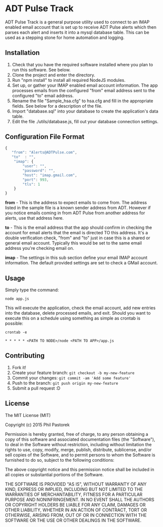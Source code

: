# ADT Pulse Track

ADT Pulse Track is a general purpose utility used to connect to an IMAP enabled email account that is set up to
receive ADT Pulse alerts which then parses each alert and inserts it into a mysql database table. This can be used as
a stepping stone for home automation and logging.

## Installation

1. Check that you have the required software installed where you plan to run this software. See below.
2. Clone the project and enter the directory.
3. Run "npm install" to install all required NodeJS modules.
4. Set up, or gather your IMAP enabled email account information. The app processes emails from the configured "from"
email address sent to the configured "to" email address.
5. Rename the file "Sample_hsa.cfg" to hsa.cfg and fill in the appropriate fields. See below for a description of the
file.
6. Import "database.sql" into your database to create the application's data table.
7. Edit the file ./utils/database.js, fill out your database connection settings.

## Configuration File Format

```javascript
{
   "from": "Alerts@ADTPulse.com",
   "to"  : "",
    "imap": {
        "user": "",
        "password": "",
        "host": "imap.gmail.com",
        "port": 993,
        "tls": 1
    }
}
```

**from** - This is the address to expect emails to come from. The address listed in the sample file is a known sender
address from ADT. However if you notice emails coming in from ADT Pulse from another address for alerts, use that
address here.

**to** - This is the email address that the app should confirm in checking the account for email alerts that the email is
directed TO this address. It's a double verification check, "from" and "to" just in case this is a shared or general
email account. Typically this would be set to the same email address you're checking email on.

**imap** - The settings in this sub section define your email IMAP account information. The default provided settings
are set to check a GMail account.

## Usage

Simply type the command:

```
node app.js
```

This will execute the application, check the email account, add new entries into the database, delete processed emails,
and exit. Should you want to execute this on a schedule using something as simple as crontab is possible:

```
crontab -e

* * * * * <PATH TO NODE>/node <PATH TO APP>/app.js
```

## Contributing

1. Fork it!
2. Create your feature branch: `git checkout -b my-new-feature`
3. Commit your changes: `git commit -am 'Add some feature'`
4. Push to the branch: `git push origin my-new-feature`
5. Submit a pull request :D

## License

The MIT License (MIT)

Copyright (c) 2015 Phil Pastorek

Permission is hereby granted, free of charge, to any person obtaining a copy
of this software and associated documentation files (the "Software"), to deal
in the Software without restriction, including without limitation the rights
to use, copy, modify, merge, publish, distribute, sublicense, and/or sell
copies of the Software, and to permit persons to whom the Software is
furnished to do so, subject to the following conditions:

The above copyright notice and this permission notice shall be included in
all copies or substantial portions of the Software.

THE SOFTWARE IS PROVIDED "AS IS", WITHOUT WARRANTY OF ANY KIND, EXPRESS OR
IMPLIED, INCLUDING BUT NOT LIMITED TO THE WARRANTIES OF MERCHANTABILITY,
FITNESS FOR A PARTICULAR PURPOSE AND NONINFRINGEMENT. IN NO EVENT SHALL THE
AUTHORS OR COPYRIGHT HOLDERS BE LIABLE FOR ANY CLAIM, DAMAGES OR OTHER
LIABILITY, WHETHER IN AN ACTION OF CONTRACT, TORT OR OTHERWISE, ARISING FROM,
OUT OF OR IN CONNECTION WITH THE SOFTWARE OR THE USE OR OTHER DEALINGS IN
THE SOFTWARE.